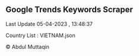

## Google Trends Keywords Scraper 
 
Last Update 05-04-2023 , 13:48:37

Country List :
VIETNAM.json



© Abdul Muttaqin 
